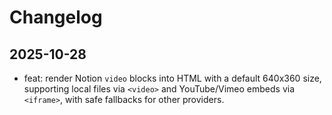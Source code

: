 # Changelog

## 2025-10-28

- feat: render Notion `video` blocks into HTML with a default 640x360 size, supporting local files via `<video>` and YouTube/Vimeo embeds via `<iframe>`, with safe fallbacks for other providers.
